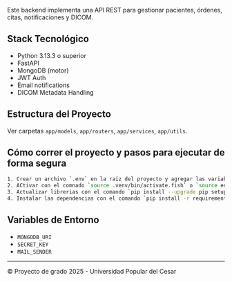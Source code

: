 Este backend implementa una API REST para gestionar pacientes, órdenes, citas, notificaciones y DICOM.

## Stack Tecnológico
- Python 3.13.3 o superior
- FastAPI
- MongoDB (motor)
- JWT Auth
- Email notifications
- DICOM Metadata Handling

## Estructura del Proyecto
Ver carpetas `app/models`, `app/routers`, `app/services`, `app/utils`.

## Cómo correr el proyecto y pasos para ejecutar de forma segura
```bash
1. Crear un archivo `.env` en la raíz del proyecto y agregar las variables de entorno necesarias con el comando `python -m venv .venv`
2. ACtivar con el comnado `source .venv/bin/activate.fish` o `source env/bin/activate`
3. Actualizar librerias con el comando `pip install --upgrade pip setuptools wheel`
4. Instalar las dependencias con el comando `pip install -r requirements.txt`
```

## Variables de Entorno
- `MONGODB_URI`
- `SECRET_KEY`
- `MAIL_SENDER`

---
© Proyecto de grado 2025 - Universidad Popular del Cesar
